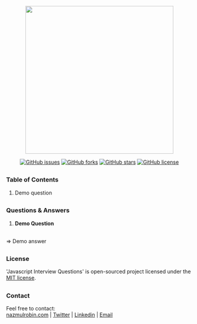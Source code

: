 <p align="center"><a href="https://nazmulrobin.com" target="_blank"><img src="http://laravel.nazmulrobin.com/images/nhrrob/nhrblog-logo-white.png" width="400"></a></p>

<p align="center">
<a href="https://github.com/nhrrob/javascript-interview-questions/issues"><img alt="GitHub issues" src="https://img.shields.io/github/issues/nhrrob/javascript-interview-questions"></a>
<a href="https://github.com/nhrrob/javascript-interview-questions/network"><img alt="GitHub forks" src="https://img.shields.io/github/forks/nhrrob/javascript-interview-questions"></a>
<a href="https://github.com/nhrrob/javascript-interview-questions/stargazers"><img alt="GitHub stars" src="https://img.shields.io/github/stars/nhrrob/javascript-interview-questions"></a>
<a href="https://github.com/nhrrob/javascript-interview-questions/blob/master/LICENSE.md"><img alt="GitHub license" src="https://img.shields.io/github/license/nhrrob/javascript-interview-questions"></a>

</p>

## 


### Table of Contents

1. Demo question

## 


### Questions & Answers
1. **Demo Question** 
<br>
=> Demo answer

## 


### License

'Javascript Interview Questions' is open-sourced project licensed under the [MIT license](https://opensource.org/licenses/MIT).

##


### Contact

Feel free to contact:  
<a href="https://www.nazmulrobin.com/">nazmulrobin.com</a> | <a href="https://twitter.com/nhr_rob">Twitter</a> | <a href="https://www.linkedin.com/in/nhrrob/">Linkedin</a> | <a href="mailto:robin.sust08@gmail.com">Email</a>